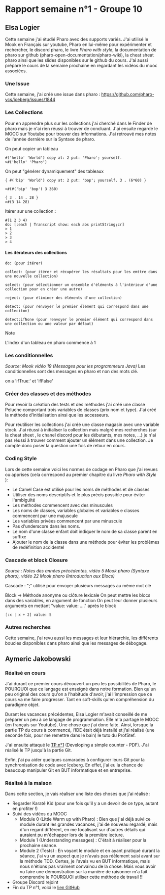# Rapport semaine n°1 - Groupe 10

## Elsa Logier

Cette semaine j'ai étudié Pharo avec des supports variés. J'ai utilisé le Mook en Français sur youtube, Pharo en lui-même pour expérimenter et rechercher, le discord pharo, le livre *Pharo with style*, la documentation de pharo sur github (pharo-open-documentation/pharo-wiki), la cheat sheat pharo ainsi que les slides disponibles sur le github du cours. 
J'ai aussi préparé le cours de la semaine prochaine en regardant les vidéos du mooc associées.


### Une Issue

Cette semaine, j'ai créé une issue dans pharo :
https://github.com/pharo-vcs/iceberg/issues/1844


### Les Collections 

Pour en apprendre plus sur les collections j'ai cherché dans le Finder de pharo mais je n'ai rien réussi à trouver de concluant. 
J'ai ensuite regardé le MOOC sur Youtube pour trouver des informations. 
J'ai retrouvé mes notes de l'année dernière sur la Syntaxe de pharo. 


On peut copier un tableau
```
#('hello' 'World') copy at: 2 put: 'Pharo'; yourself.
>#('hello' 'Pharo')
```

On peut "générer dynamiquement" des tableaux
```pharo 
{ #('bip' 'World') copy at: 2 put: 'bop'; yourself. 3 . (6*60) } 

>#(#('bip' 'bop') 3 360)

{ 3 . 14 . 28 }
>#(3 14 28)
```

Itérer sur une collection : 
```Pharo
#(1 2 3 4)
do: [:each | Transcript show: each abs printString;cr]
> 1 
> 2
> 3
> 4
```

#### Les itérateurs des collections 

```Pharo
do: (pour itérer)

collect: (pour itérer et récupérer les résultats pour les emttre dans une nouvelle collection)

select: (pour sélectionner un ensemble d'éléments à l'intérieur d'une collection pour en créer une autre)

reject: (pour éliminer des éléments d'une collection)

detect: (pour renvoyer le premier élément qui correspond dans une colleciton)

detect:ifNone (pour renvoyer le premier élément qui correspond dans une collection ou une valeur par défaut)
```


>[!note]
>L'index d'un tableau en pharo commence à 1
### Les conditionnelles
*Source: Mook vidéo 19 (Messages pour les programmeurs Java)*
Les conditionnelles sont des messages en pharo et non des mots clé.

on a 'ifTrue:' et 'ifFalse'


### Créer des classes et des méthodes

Pour revoir la création des tests et des méthodes j'ai créé une classe Peluche comportant trois variables de classes (prix nom et type). J'ai créé la méthode d'initialisation ainsi que les accesseurs.

Pour réutiliser les collections j'ai créé une classe magasin avec une variable stock.
J'ai réussi à initialiser la collection mais malgré mes recherches (sur la cheat sheet , le chanel discord pour les débutants, mes notes, ...) je n'ai pas réussi à trouver comment ajouter un élément dans une collection. Je compte donc poser la question une fois de retour en cours.

### Coding Style
Lors de cette semaine voici les normes de codage en Pharo que j'ai revues ou apprises (cela correspond au premier chapitre du livre *Pharo with Style* ):


- Le Camel Case est utilisé pour les noms de méthodes et de classes
- Utiliser des noms descriptifs et le plus précis possible pour éviter l'ambiguïté 
- Les méthodes commencent avec des minuscules
- Les noms de classes, variables globales et variables e classes commencent par une majuscule
- Les variables privées commencent par une minuscule
- Pas d'underscore dans les noms. 
- Le nom d'une classe enfant doit indiquer le nom de sa classe parent en suffixe
- Ajouter le nom de la classe dans une méthode pour éviter les problèmes de redéfinition accidentel

### Cascade et block Closure
*Source : Notes des années précédentes, vidéo 5 Mook pharo (Syntaxe pharo), vidéo 22 Mook pharo (Introduction aux Blocs)*

Cascade : ";" utilisé pour envoyer plusieurs messages au même mot clé 

Block -> Méthode anonyme ou clôture lexicale 
On peut mettre les blocs dans des variables, en argument de fonction
On peut leur donner plusieurs arguments en mettant "value: value: ...." après le block 

```Pharo
[:x | x + 2] value: 5
```

### Autres recherches

Cette semaine, j'ai revu aussi les messages et leur hiérarchie, les différents boucles disponibles dans pharo ainsi que les messages de débogage.

## Aymeric Jakobowski

### Réalisé en cours

J'ai durant ce premier cours découvert un peu les possibilités de Pharo, le POURQUOI que ce langage est enseigné dans notre formation. Bien qu'un peu original des cours qu'on a l'habitude d'avoir, j'ai l'impression que ce cours va me faire progresser. Tant en soft-skills qu'en compréhension du paradigme objet.

Durant les vacances précédentes, Elsa Logier m'avait conseillé de me préparer un peu à ce langage de programmation. Elle m'a partagé le MOOC (en français sur Youtube). Une chose que j'ai donc faite.
Ainsi, lorsque la partie TP du cours à commencé, l'IDE était déjà installé et j'ai réalisé (une seconde fois, pour me remettre dans le bain) le tuto du ProfStef.

J'ai ensuite attaqué le [TP n°1](http://rmod-pharo-mooc.lille.inria.fr/MOOC/PharoMOOC/Week1/Exo-Counter.pdf) (Developing a simple counter - PDF). J'ai réalisé le TP jusqu'à la partie Git.

Enfin, j'ai pu aider quelques camarades à configurer leurs Git pour la synchronisation de code avec Iceberg. En effet, j'ai eu la chance de beaucoup manipuler Git en BUT informatique et en entreprise.

### Réalisé à la maison

Dans cette section, je vais réaliser une liste des choses que j'ai réalisé :
- Regarder Karaté Kid (pour une fois qu'il y a un devoir de ce type, autant en profiter !)
- Suivi des vidéos du MOOC
  - Module 0 (Little Warm up with Pharo) : Bien que j'ai déjà suivi ce module durant les grandes vacances, j'ai de nouveau regardé, mais d'un regard différent, en me focalisant sur d'autres détails qui auraient pu m'échapper lors de la première lecture.
  - Module 1 (Understanding messages) : C'était à réaliser pour la prochaine séance.
  - Module 2 (Tests) : En voyant le module et en ayant pratiqué durant la séance, j'ai vu un aspect que je n'avais pas réèlement saisi avant sur la méthode TDD. Certes, je l'avais vu en BUT informatique, mais nous n'étions pas vraiment convaincu de la chose. Mais vous avoir vu faire une démonstration sur la manière de raisonner m'a fait comprendre le POURQUOI utiliser cette méthode de travail !!
- Groupe Discord rejoint
- Fin du TP n°1, voici le [lien GitHub](https://github.com/AymericJak/my-counter-pharo)